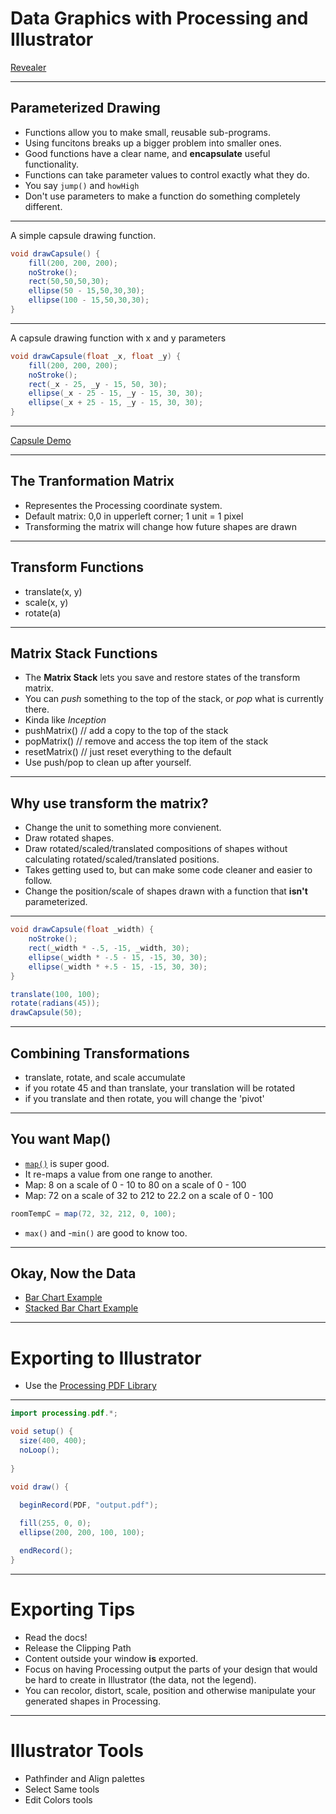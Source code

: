 # Data Graphics with Processing and Illustrator

[Revealer](http://justinbakse.com/revealer/https://raw.githubusercontent.com/jbakse/psam5600_demos/master/data_driven/data_driven.md)

------

## Parameterized Drawing

- Functions allow you to make small, reusable sub-programs.
- Using funcitons breaks up a bigger problem into smaller ones.
- Good functions have a clear name, and **encapsulate** useful functionality.
- Functions can take parameter values to control exactly what they do.
- You say `jump()` and `howHigh`
- Don't use parameters to make a function do something completely different.

---

A simple capsule drawing function.

```java
void drawCapsule() {
	fill(200, 200, 200);
	noStroke();
	rect(50,50,50,30);
	ellipse(50 - 15,50,30,30);
	ellipse(100 - 15,50,30,30);
}
```

---

A capsule drawing function with x and y parameters

```java
void drawCapsule(float _x, float _y) {
	fill(200, 200, 200);
	noStroke();
	rect(_x - 25, _y - 15, 50, 30);
	ellipse(_x - 25 - 15, _y - 15, 30, 30);
	ellipse(_x + 25 - 15, _y - 15, 30, 30);
}
```

---

[Capsule Demo](https://github.com/jbakse/psam5600_demos/tree/master/data_driven/capsule)







------

## The Tranformation Matrix

- Representes the Processing coordinate system.
- Default matrix:  0,0 in upperleft corner; 1 unit = 1 pixel
- Transforming the matrix will change how future shapes are drawn

---

## Transform Functions
- translate(x, y)
- scale(x, y)
- rotate(a)

---

## Matrix Stack Functions

- The __Matrix Stack__ lets you save and restore states of the transform matrix.
- You can _push_ something to the top of the stack, or _pop_ what is currently there. 
- Kinda like _Inception_
- pushMatrix() // add a copy to the top of the stack
- popMatrix() // remove and access the top item of the stack
- resetMatrix() // just reset everything to the default
- Use push/pop to clean up after yourself.

---

## Why use transform the matrix?

- Change the unit to something more convienent.
- Draw rotated shapes.
- Draw rotated/scaled/translated compositions of shapes without calculating rotated/scaled/translated positions.
- Takes getting used to, but can make some code cleaner and easier to follow.
- Change the position/scale of shapes drawn with a function that __isn't__ parameterized.

---

```java
void drawCapsule(float _width) {
	noStroke();
	rect(_width * -.5, -15, _width, 30);
	ellipse(_width * -.5 - 15, -15, 30, 30);
	ellipse(_width * +.5 - 15, -15, 30, 30);
}

translate(100, 100);
rotate(radians(45));
drawCapsule(50);
```

---

## Combining Transformations

- translate, rotate, and scale accumulate
- if you rotate 45 and than translate, your translation will be rotated
- if you translate and then rotate, you will change the 'pivot'

------

## You want Map()

- [`map()`](http://www.processing.org/reference/map_.html) is super good.
- It re-maps a value from one range to another.
- Map: 8 on a scale of 0 - 10 to 80 on a scale of 0 - 100
- Map: 72 on a scale of 32 to 212 to 22.2 on a scale of 0 - 100

```java
roomTempC = map(72, 32, 212, 0, 100);
```

- `max()` and -`min()` are good to know too.

------

## Okay, Now the Data

- [Bar Chart Example](https://github.com/jbakse/psam5600_demos/tree/master/data_driven/bar)
- [Stacked Bar Chart Example](https://github.com/jbakse/psam5600_demos/tree/master/data_driven/stacked_bar)


------

# Exporting to Illustrator

- Use the [Processing PDF Library](http://processing.org/reference/libraries/pdf/)

---

```java
import processing.pdf.*;

void setup() {
  size(400, 400);
  noLoop();
 
}

void draw() {
  
  beginRecord(PDF, "output.pdf"); 

  fill(255, 0, 0);
  ellipse(200, 200, 100, 100);

  endRecord();
}
```

---

# Exporting Tips

- Read the docs!
- Release the Clipping Path
- Content outside your window __is__ exported.
- Focus on having Processing output the parts of your design that would be hard to create in Illustrator (the data, not the legend).
- You can recolor, distort, scale, position and otherwise manipulate your generated shapes in Processing.

---

# Illustrator Tools

- Pathfinder and Align palettes
- Select Same tools
- Edit Colors tools
